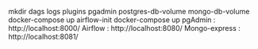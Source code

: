mkdir dags logs plugins pgadmin postgres-db-volume mongo-db-volume
docker-compose up airflow-init
docker-compose up
pgAdmin : http://localhost:8000/
Airflow : http://localhost:8080/
Mongo-express : http://localhost:8081/
